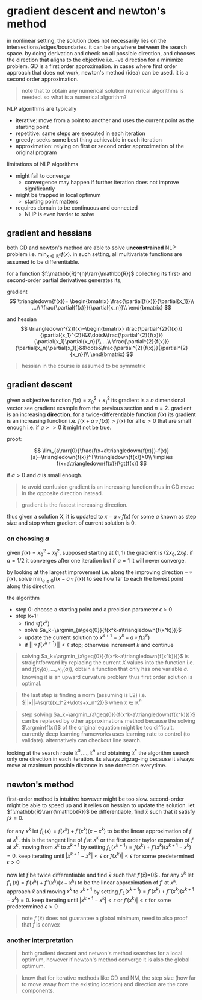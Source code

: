 # gradient descent and newton's method

in nonlinear setting, the solution does not necessarily lies on the
intersections/edges/boundaries. it can be anywhere between the search space. by
doing derivation and check on all possible direction, and chooses the direction
that aligns to the objective i.e. -ve direction for a minimize problem. GD is
a first order approximation. in cases where first order approach that does not
work, newton's method (idea) can be used. it is a second order approximation.

> note that to obtain any numerical solution numerical algorithms is needed.
> so what is a numerical algorithm?

NLP algorithms are typically

- iterative: move from a point to another and uses the current point as the
             starting point
- repetitive: same steps are executed in each iteration
- greedy: seeks some best thing achievable in each iteration
- approximation: relying on first or second order approximation of the original
                 program

limitations of NLP algorithms

- might fail to converge
  - convergence may happen if further iteration does not improve significantly
- might be trapped in local optimum
  - starting point matters
- requires domain to be continuous and connected
  - NLIP is even harder to solve

## gradient and hessians

both GD and newton's method are able to solve **unconstrained** NLP problem
i.e. $\min_{x\in{\mathbb{R}^n}}f(x)$. in such setting, all multivariate 
functions are assumed to be differentiable.

for a function $f:\mathbb{R}^{n}\rarr{\mathbb{R}}$ collecting its first- and
second-order partial derivatives generates its,

gradient
$$
\triangledown{f(x)}= \begin{bmatrix}
  \frac{\partial{f(x)}}{\partial{x_1}}\\
  ...\\
  \frac{\partial{f(x)}}{\partial{x_n}}\\
\end{bmatrix}
$$

and hessian
$$
\triangledown^{2}f(x)=\begin{bmatrix}
  \frac{\partial^{2}{f(x)}}{\partial{x_1}^{2}}&&\dots&\frac{\partial^{2}{f(x)}}{\partial{x_1}\partial{x_n}}\\
  ...\\
  \frac{\partial^{2}{f(x)}}{\partial{x_n}\partial{x_1}}&&\dots&\frac{\partial^{2}{f(x)}}{\partial^{2}{x_n}}\\
\end{bmatrix}
$$

> hessian in the course is assumed to be symmetric

## gradient descent

given a objective function $f(x)=x_0^2+x_1^2$ its gradient is a $n$ dimensional
vector see gradient example from the previous section and $n=2$. gradient is
an increasing **direction**. for a twice-differentiable function $f(x)$ its
gradient is an increasing function i.e. $f(x+a\triangledown{f(x)})>f(x)$ for 
all $a>0$ that are small enough i.e. if $a>>0$ it might not be true.

proof:

$$
\lim_{a\rarr{0}}\frac{f(x+a\triangledown{f(x)})-f(x)}{a}=\triangledown{f(x)}^T\triangledown{f(x)}>0\\
\implies f(x+a\triangledown{f(x)})\gt{f(x)}
$$

if $a>0$ and $a$ is small enough.


> to avoid confusion gradient is an increasing function thus in GD move in the
> opposite direction instead.

> gradient is the fastest increasing direction.

thus given a solution $X$, it is updated to $x-a\triangledown{f(x)}$ for some
$a$ known as step size and stop when gradient of current solution is $0$.

### on choosing $a$

given $f(x)=x_0^2+x_1^2$, supposed starting at $(1, 1)$ the gradient is
$(2x_0, 2x_1)$. if $a=1/2$ it converges after one iteration but if $a=1$ it
will never converge.

by looking at the largest improvement i.e. along the improving direction
$-\triangledown{f(x)}$, solve $\min_{a\geq{0}}f(x-a\triangledown{f(x)})$ to see
how far to each the lowest point along this direction.

the algorithm
- step 0: choose a starting point and a precision parameter $\epsilon>0$
- step k+1:
  - find $\triangledown{f(x^k)}$
  - solve $a_k=\argmin_{a\geq{0}}{f(x^k-a\triangledown{f(x^k)})}$
  - update the current solution to $x^{k+1}=x^k-a\triangledown{f(x^k)}$
  - if $||\triangledown{f(x^{k+1})}||\lt\epsilon$ stop; otherwise increment $k$ and
    continue

> solving $a_k=\argmin_{a\geq{0}}{f(x^k-a\triangledown{f(x^k)})}$ is
> straightforward by replacing the current $X$ values into the function i.e.
> and $f(x_1(a), \dots, x_n(a))$, obtain a function that only has one variable
> $a$. knowing it is an upward curvature problem thus first order solution is
> optimal.

> the last step is finding a norm (assuming is L2) i.e.
> $||x||=\sqrt{(x_1^2+\dots+x_n^2)}$ when $x\in{\mathbb{R}^n}$

> step solving $a_k=\argmin_{a\geq{0}}{f(x^k-a\triangledown{f(x^k)})}$ can be
> replaced by other approximations method because the solving $\argmin{f(x)}$
> of the original equation might be too difficult. currently deep learning
> frameworks uses learning rate to control (to validate). alternatively can
> checkout line search.

looking at the search route $x^0, \dots, x^n$ and obtaining $x^*$ the algorithm
search only one direction in each iteration. its always zigzag-ing because it
always move at maximum possible distance in one dorection everytime.

## newton's method

first-order method is intuitive however might be too slow. second-order might
be able to speed up and it relies on hessian to update the solution. let
$f:\mathbb{R}\rarr{\mathbb{R}}$ be differentiable, find $\bar{x}$ such that it
satisfy $f{\bar{x}}=0$.

for any $x^k$ let $f_L(x)=f(x^k)+f'(x^k)(x-x^k)$ to be the linear approximation
of $f$ at $x^k$. this is the tangent line of $f$ at $x^k$ or the first order
taylor expansion of $f$ at $x^k$. moving from $x^k$ to $x^{k+1}$ by setting
$f_L(x^{k+1})=f(x^k)+f'(x^k)(x^{k+1}-x^k)=0$. keep iterating until
$|x^{k+1}-x^k|\lt{\epsilon}$ or $f(x^k)|\lt{\epsilon}$ for some predetermined
$\epsilon\gt{0}$

now let $f$ be twice differentiable and find $\bar{x}$ such that $f'(\bar{x})$=0$
. for any $x^k$ let $f'_L(x)=f'(x^k)+f''(x^k)(x-x^k)$ to be the linear
approximation of $f'$ at $x^k$. approach $\bar{x}$ and moving $x^k$ to $x^{k+1}$
by setting $f'_L(x^{k+1})=f'(x^k)+f''(x^k)(x^{k+1}-x^k)=0$. keep iterating
until $|x^{k+1}-x^k|\lt{\epsilon}$ or $f'(x^k)|\lt{\epsilon}$ for some
predetermined $\epsilon\gt{0}$

> note $f'(\bar{x})$ does not guarantee a global minimum, need to also proof
> that $f$ is convex

### another interpretation

> both gradient descent and netwon's method searches for a local optimum,
> however if newton's method converge it is also the global optimum.

> know that for iterative methods like GD and NM, the step size (how far to move
> away from the existing location) and direction are the core components.
